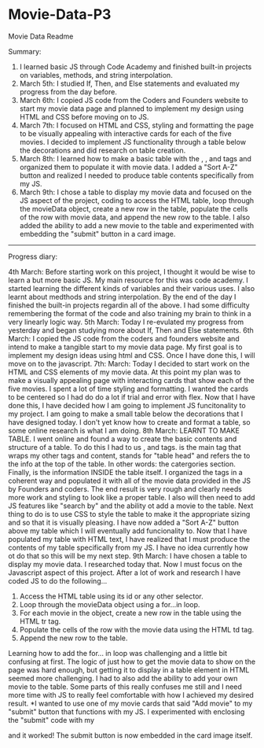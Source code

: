 # Movie-Data-P3

Movie Data Readme

Summary:

1. I learned basic JS through Code Academy and finished built-in projects on variables, methods, and string interpolation.
2. March 5th: I studied If, Then, and Else statements and evaluated my progress from the day before.
3. March 6th: I copied JS code from the Coders and Founders website to start my movie data page and planned to implement my design using HTML and CSS before moving on to JS.
4. March 7th: I focused on HTML and CSS, styling and formatting the page to be visually appealing with interactive cards for each of the five movies. I decided to implement JS functionality through a table below the decorations and did research on table creation.
5. March 8th: I learned how to make a basic table with the <tr>, <th>, and <td> tags and organized them to populate it with movie data. I added a "Sort A-Z" button and realized I needed to produce table contents specifically from my JS.
6. March 9th: I chose a table to display my movie data and focused on the JS aspect of the project, coding to access the HTML table, loop through the movieData object, create a new row in the table, populate the cells of the row with movie data, and append the new row to the table. I also added the ability to add a new movie to the table and experimented with embedding the "submit" button in a card image.

---

Progress diary:

4th March: Before starting work on this project, I thought it would be wise to learn a but more basic JS. My main resource for this was code academy. I started learning the different kinds of variables and their various uses. I also learnt about medthods and string interpolation.
By the end of the day I finished the built-in projects regardin all of the above. I had some difficulty remembering the format of the code and also training my brain to think in a very linearly logic way.
5th March: Today I re-evulated my progress from yesterday and began studying more about If, Then and Else statements.
6th March: I copied the JS code from the coders and founders website and intend to make a tangible start to my movie data page.
My first goal is to implement my design ideas using html and CSS. Once I have done this, I will move on to the javascript.
7th: March: Today I decided to start work on the HTML and CSS elements of my movie data. At this point my plan was to make a visually appealing page with interacting cards that show each of the five movies.
I spent a lot of time styling and formatting. I wanted the cards to be centered so I had do do a lot if trial and error with flex.
Now that I have done this, I have decided how I am going to implement JS funcitonality to my project. I am going to make a small table below the decorations that I have designed today. I don't yet know how to create and format a table, so some online research is what I am doing.
8th March: LEARNT TO MAKE TABLE. I went online and found a way to create the basic contents and structure of a table.
To do this I had to us <tr> , <th> and <td> tags. <Tr> is the main tag that wraps my other tags and content, <th> stands for "table head" and refers the to the info at the top of the table. In other words: the catergories section. Finally, <td> is the information INSIDE the table itself. I organized the tags in a coherent way and populated it with all of the movie data provided in the JS by Founders and coders.
The end result is very rough and clearly needs more work and styling to look like a proper table. I also will then need to add JS features like "search by" and the ability ot add a movie to the table.
Next thing to do is to use CSS to style the table to make it the appropriate sizing and so that it is visually pleasing.
I have now added a "Sort A-Z" button above my table which I will eventually add funcionality to.
Now that I have populated my table with HTML text, I have realized that I must produce the contents of my table specifically from my JS. I have no idea currently how ot do that so this will be my next step.
9th March: I have chosen a table to display my movie data. I researched today that.
Now I must focus on the Javascript aspect of this project. After a lot of work and research I have coded JS to do the following...

1. Access the HTML table using its id or any other selector.
2. Loop through the movieData object using a for...in loop.
3. For each movie in the object, create a new row in the table using the HTML tr tag.
4. Populate the cells of the row with the movie data using the HTML td tag.
5. Append the new row to the table.

Learning how to add the for... in loop was challenging and a little bit confusing at first. The logic of just how to get the movie data to show on the page was hard enough, but getting it to display in a table element in HTML seemed more challenging.
I had to also add the ability to add your own movie to the table. Some parts of this really confuses me still and I need more time with JS to really feel comfortable with how I achieved my desired result.
\*I wanted to use one of my movie cards that said "Add movie" to my "submit" button that functions with my JS. I experimented with enclosing the "submit" code with my <div class= project card6> and it worked! The submit button is now embedded in the card image itself.
